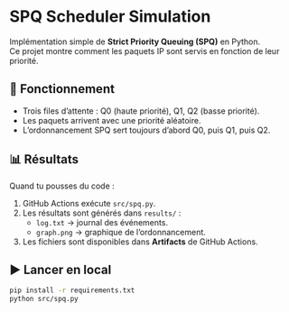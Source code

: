 # SPQ Scheduler Simulation

Implémentation simple de **Strict Priority Queuing (SPQ)** en Python.  
Ce projet montre comment les paquets IP sont servis en fonction de leur priorité.

## 🚀 Fonctionnement
- Trois files d’attente : Q0 (haute priorité), Q1, Q2 (basse priorité).
- Les paquets arrivent avec une priorité aléatoire.
- L’ordonnancement SPQ sert toujours d’abord Q0, puis Q1, puis Q2.

## 📊 Résultats
Quand tu pousses du code :
1. GitHub Actions exécute `src/spq.py`.
2. Les résultats sont générés dans `results/` :
   - `log.txt` → journal des événements.
   - `graph.png` → graphique de l’ordonnancement.
3. Les fichiers sont disponibles dans **Artifacts** de GitHub Actions.

## ▶️ Lancer en local
```bash
pip install -r requirements.txt
python src/spq.py
